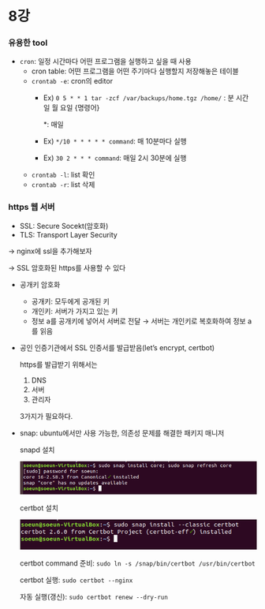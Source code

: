 # 8강

### 유용한 tool

- `cron`: 일정 시간마다 어떤 프로그램을 실행하고 싶을 때 사용
    - cron table: 어떤 프로그램을 어떤 주기마다 실행할지 저장해놓은 테이블
    - `crontab -e`: cron의 editor
        - Ex) `0 5 * * 1 tar -zcf /var/backups/home.tgz /home/` : 분 시간 일 월 요일 {명령어}
            
            *: 매일
            
        - Ex) `*/10 * * * * * command`: 매 10분마다 실행
        - Ex) `30 2 * * * command`: 매일 2시 30분에 실행
    - `crontab -l`: list 확인
    - `crontab -r`: list 삭제

### https 웹 서버

- SSL: Secure Socekt(암호화)
- TLS: Transport Layer Security

→ nginx에 ssl을 추가해보자

→ SSL 암호화된 https를 사용할 수 있다

- 공개키 암호화
    - 공개키: 모두에게 공개된 키
    - 개인키: 서버가 가지고 있는 키
    - 정보 a를 공개키에 넣어서 서버로 전달 → 서버는 개인키로 복호화하여 정보 a를 읽음

- 공인 인증기관에서 SSL 인증서를 발급받음(let’s encrypt, certbot)
    
    https를 발급받기 위해서는
    
    1. DNS
    2. 서버
    3. 관리자
    
    3가지가 필요하다.
    

- snap: ubuntu에서만 사용 가능한, 의존성 문제를 해결한 패키지 매니저
    
    snapd 설치
    
    ![Untitled](8%E1%84%80%E1%85%A1%E1%86%BC%204e50d79aec864438b572a9e518eb041a/Untitled.png)
    
    certbot 설치
    
    ![Untitled](8%E1%84%80%E1%85%A1%E1%86%BC%204e50d79aec864438b572a9e518eb041a/Untitled%201.png)
    
    certbot command 준비: `sudo ln -s /snap/bin/certbot /usr/bin/certbot`
    
    certbot 실행: `sudo certbot --nginx`
    
    자동 실행(갱신): `sudo certbot renew --dry-run`